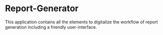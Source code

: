 # Report-Generator

This application contains all the elements to digitalize the workflow of report generation including a friendly user-interface.
